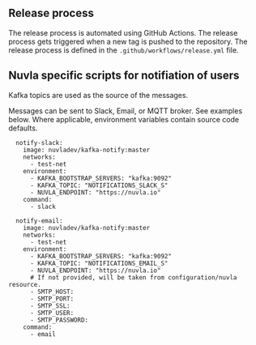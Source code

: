 ## Release process

The release process is automated using GitHub Actions. The release process gets
triggered when a new tag is pushed to the repository. The release process is 
defined in the `.github/workflows/release.yml` file.


## Nuvla specific scripts for notifiation of users

Kafka topics are used as the source of the messages.

Messages can be sent to Slack, Email, or MQTT broker. See examples below. Where
applicable, environment variables contain source code defaults.

```
  notify-slack:
    image: nuvladev/kafka-notify:master
    networks:
      - test-net
    environment:
      - KAFKA_BOOTSTRAP_SERVERS: "kafka:9092"
      - KAFKA_TOPIC: "NOTIFICATIONS_SLACK_S"
      - NUVLA_ENDPOINT: "https://nuvla.io"
    command:
      - slack

  notify-email:
    image: nuvladev/kafka-notify:master
    networks:
      - test-net
    environment:
      - KAFKA_BOOTSTRAP_SERVERS: "kafka:9092"
      - KAFKA_TOPIC: "NOTIFICATIONS_EMAIL_S"
      - NUVLA_ENDPOINT: "https://nuvla.io"
      # If not provided, will be taken from configuration/nuvla resource.
      - SMTP_HOST: 
      - SMTP_PORT:
      - SMTP_SSL: 
      - SMTP_USER: 
      - SMTP_PASSWORD:
    command:
      - email
```
